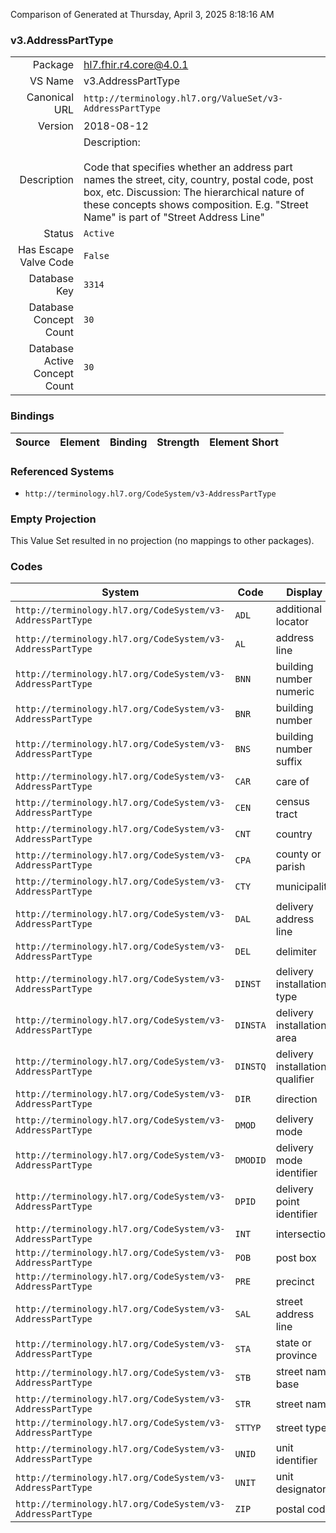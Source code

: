Comparison of 
Generated at Thursday, April 3, 2025 8:18:16 AM

### v3.AddressPartType

|      |     |
| ---: | --- |
| Package | hl7.fhir.r4.core@4.0.1 |
| VS Name | v3.AddressPartType |
| Canonical URL | `http://terminology.hl7.org/ValueSet/v3-AddressPartType` |
| Version | 2018-08-12 |
| Description | Description:<br/><br/>Code that specifies whether an address part names the street, city, country, postal code, post box, etc. Discussion: The hierarchical nature of these concepts shows composition.  E.g. "Street Name" is part of "Street Address Line" |
| Status | `Active` |
| Has Escape Valve Code | `False` |
| Database Key | `3314` |
| Database Concept Count | `30` |
| Database Active Concept Count | `30` |
### Bindings

| Source | Element | Binding | Strength | Element Short |
| ------ | ------- | ------- | -------- | ------------- |

### Referenced Systems

* `http://terminology.hl7.org/CodeSystem/v3-AddressPartType`
### Empty Projection

This Value Set resulted in no projection (no mappings to other packages).

### Codes

| System | Code | Display |
| ------ | ---- | ------- |
| `http://terminology.hl7.org/CodeSystem/v3-AddressPartType` | `ADL` | additional locator |
| `http://terminology.hl7.org/CodeSystem/v3-AddressPartType` | `AL` | address line |
| `http://terminology.hl7.org/CodeSystem/v3-AddressPartType` | `BNN` | building number numeric |
| `http://terminology.hl7.org/CodeSystem/v3-AddressPartType` | `BNR` | building number |
| `http://terminology.hl7.org/CodeSystem/v3-AddressPartType` | `BNS` | building number suffix |
| `http://terminology.hl7.org/CodeSystem/v3-AddressPartType` | `CAR` | care of |
| `http://terminology.hl7.org/CodeSystem/v3-AddressPartType` | `CEN` | census tract |
| `http://terminology.hl7.org/CodeSystem/v3-AddressPartType` | `CNT` | country |
| `http://terminology.hl7.org/CodeSystem/v3-AddressPartType` | `CPA` | county or parish |
| `http://terminology.hl7.org/CodeSystem/v3-AddressPartType` | `CTY` | municipality |
| `http://terminology.hl7.org/CodeSystem/v3-AddressPartType` | `DAL` | delivery address line |
| `http://terminology.hl7.org/CodeSystem/v3-AddressPartType` | `DEL` | delimiter |
| `http://terminology.hl7.org/CodeSystem/v3-AddressPartType` | `DINST` | delivery installation type |
| `http://terminology.hl7.org/CodeSystem/v3-AddressPartType` | `DINSTA` | delivery installation area |
| `http://terminology.hl7.org/CodeSystem/v3-AddressPartType` | `DINSTQ` | delivery installation qualifier |
| `http://terminology.hl7.org/CodeSystem/v3-AddressPartType` | `DIR` | direction |
| `http://terminology.hl7.org/CodeSystem/v3-AddressPartType` | `DMOD` | delivery mode |
| `http://terminology.hl7.org/CodeSystem/v3-AddressPartType` | `DMODID` | delivery mode identifier |
| `http://terminology.hl7.org/CodeSystem/v3-AddressPartType` | `DPID` | delivery point identifier |
| `http://terminology.hl7.org/CodeSystem/v3-AddressPartType` | `INT` | intersection |
| `http://terminology.hl7.org/CodeSystem/v3-AddressPartType` | `POB` | post box |
| `http://terminology.hl7.org/CodeSystem/v3-AddressPartType` | `PRE` | precinct |
| `http://terminology.hl7.org/CodeSystem/v3-AddressPartType` | `SAL` | street address line |
| `http://terminology.hl7.org/CodeSystem/v3-AddressPartType` | `STA` | state or province |
| `http://terminology.hl7.org/CodeSystem/v3-AddressPartType` | `STB` | street name base |
| `http://terminology.hl7.org/CodeSystem/v3-AddressPartType` | `STR` | street name |
| `http://terminology.hl7.org/CodeSystem/v3-AddressPartType` | `STTYP` | street type |
| `http://terminology.hl7.org/CodeSystem/v3-AddressPartType` | `UNID` | unit identifier |
| `http://terminology.hl7.org/CodeSystem/v3-AddressPartType` | `UNIT` | unit designator |
| `http://terminology.hl7.org/CodeSystem/v3-AddressPartType` | `ZIP` | postal code |
